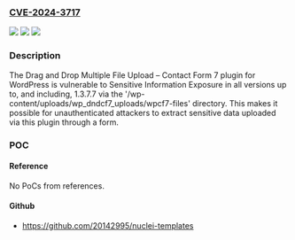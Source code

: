 ### [CVE-2024-3717](https://cve.mitre.org/cgi-bin/cvename.cgi?name=CVE-2024-3717)
![](https://img.shields.io/static/v1?label=Product&message=Drag%20and%20Drop%20Multiple%20File%20Upload%20%E2%80%93%20Contact%20Form%207&color=blue)
![](https://img.shields.io/static/v1?label=Version&message=*%3C%3D%201.3.7.7%20&color=brighgreen)
![](https://img.shields.io/static/v1?label=Vulnerability&message=CWE-922%20Insecure%20Storage%20of%20Sensitive%20Information&color=brighgreen)

### Description

The Drag and Drop Multiple File Upload – Contact Form 7 plugin for WordPress is vulnerable to Sensitive Information Exposure in all versions up to, and including, 1.3.7.7 via the '/wp-content/uploads/wp_dndcf7_uploads/wpcf7-files' directory. This makes it possible for unauthenticated attackers to extract sensitive data uploaded via this plugin through a form.

### POC

#### Reference
No PoCs from references.

#### Github
- https://github.com/20142995/nuclei-templates


